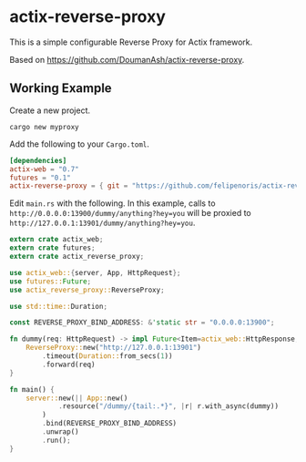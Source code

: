 
# actix-reverse-proxy

This is a simple configurable Reverse Proxy for Actix framework.

Based on https://github.com/DoumanAsh/actix-reverse-proxy.

## Working Example

Create a new project.

```shell
cargo new myproxy
```

Add the following to your `Cargo.toml`.

```toml
[dependencies]
actix-web = "0.7"
futures = "0.1"
actix-reverse-proxy = { git = "https://github.com/felipenoris/actix-reverse-proxy" }
```

Edit `main.rs` with the following. In this example, calls to `http://0.0.0.0:13900/dummy/anything?hey=you`
will be proxied to `http://127.0.0.1:13901/dummy/anything?hey=you`.

```rust
extern crate actix_web;
extern crate futures;
extern crate actix_reverse_proxy;

use actix_web::{server, App, HttpRequest};
use futures::Future;
use actix_reverse_proxy::ReverseProxy;

use std::time::Duration;

const REVERSE_PROXY_BIND_ADDRESS: &'static str = "0.0.0.0:13900";

fn dummy(req: HttpRequest) -> impl Future<Item=actix_web::HttpResponse, Error=actix_web::Error> {
    ReverseProxy::new("http://127.0.0.1:13901")
        .timeout(Duration::from_secs(1))
        .forward(req)
}

fn main() {
    server::new(|| App::new()
            .resource("/dummy/{tail:.*}", |r| r.with_async(dummy))
        )
        .bind(REVERSE_PROXY_BIND_ADDRESS)
        .unwrap()
        .run();
}
```
